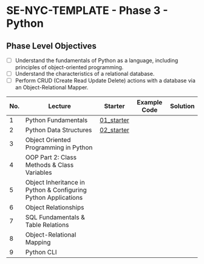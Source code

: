 # SE-NYC-TEMPLATE - Phase 3 - Python

## Phase Level Objectives

- [ ] Understand the fundamentals of Python as a language, including principles of object-oriented programming.
- [ ] Understand the characteristics of a relational database.
- [ ] Perform CRUD (Create Read Update Delete) actions with a database via an Object-Relational Mapper.

|No. | Lecture                          | Starter 	| Example Code 	| Solution 	|
|----|------------------------------	|:-----:	|--------	|---------	|
|1 | Python Fundamentals                                            |[01_starter](https://github.com/RikkuX491/SE-NYC-TEMPLATE-Phase-3/tree/01_starter)|||
|2 | Python Data Structures                                         |[02_starter](https://github.com/RikkuX491/SE-NYC-TEMPLATE-Phase-3/tree/02_starter)|||
|3 | Object Oriented Programming in Python                          ||||
|4 | OOP Part 2: Class Methods & Class Variables                    ||||
|5 | Object Inheritance in Python & Configuring Python Applications ||||
|6 | Object Relationships                                           ||||
|7 | SQL Fundamentals & Table Relations                             ||||
|8 | Object-Relational Mapping                                      ||||
|9 | Python CLI                                                     ||||